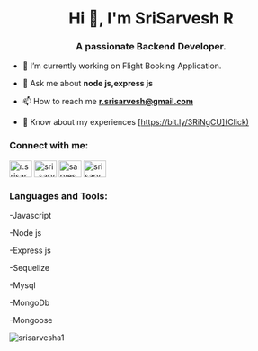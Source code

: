 <h1 align="center">Hi 👋, I'm SriSarvesh R</h1>
<h3 align="center">A passionate Backend Developer.</h3>

- 🔭 I’m currently working on Flight Booking Application.

- 💬 Ask me about **node js,express js**

- 📫 How to reach me **r.srisarvesh@gmail.com**

- 📄 Know about my experiences [https://bit.ly/3RiNgCU](Click)

<h3 align="left">Connect with me:</h3>
<p align="left">
<a href="https://linkedin.com/in/r.srisarvesh ranganathan" target="blank"><img align="center" src="https://raw.githubusercontent.com/rahuldkjain/github-profile-readme-generator/master/src/images/icons/Social/linked-in-alt.svg" alt="r.srisarvesh ranganathan" height="30" width="40" /></a>
<a href="https://www.codechef.com/users/sri_sarvesh_36" target="blank"><img align="center" src="https://cdn.jsdelivr.net/npm/simple-icons@3.1.0/icons/codechef.svg" alt="sri_sarvesh_36" height="30" width="40" /></a>
<a href="https://www.leetcode.com/sarvesha1" target="blank"><img align="center" src="https://raw.githubusercontent.com/rahuldkjain/github-profile-readme-generator/master/src/images/icons/Social/leet-code.svg" alt="sarvesha1" height="30" width="40" /></a>
<a href="https://auth.geeksforgeeks.org/user/sri sarvesh" target="blank"><img align="center" src="https://raw.githubusercontent.com/rahuldkjain/github-profile-readme-generator/master/src/images/icons/Social/geeks-for-geeks.svg" alt="sri sarvesh" height="30" width="40" /></a>
</p>

<h3 align="left">Languages and Tools:</h3>
<p align="left"> 
  <p>-Javascript</p>
  <p>-Node js</p>
  <p>-Express js</p>
  <p>-Sequelize</p>
  <p>-Mysql</p>
  <p>-MongoDb</p>
  <p>-Mongoose</p>

</p>

<p><img align="center" src="https://github-readme-stats.vercel.app/api/top-langs?username=srisarvesha1&show_icons=true&locale=en&layout=compact" alt="srisarvesha1" /></p>
